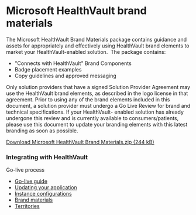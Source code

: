 Microsoft HealthVault brand materials
=====================================

The Microsoft HealthVault Brand Materials package contains guidance and assets for appropriately and effectively using HealthVault brand elements to market your HealthVault-enabled solution.  The package contains:

-   "Connects with HealthVault" Brand Components
-   Badge placement examples
-   Copy guidelines and approved messaging

Only solution providers that have a signed Solution Provider Agreement may use the HealthVault brand elements, as described in the logo license in that agreement. Prior to using any of the brand elements included in this document, a solution provider must undergo a Go Live Review for brand and technical specifications. If your HealthVault- enabled solution has already undergone this review and is currently available to consumers/patients, please use this document to update your branding elements with this latest branding as soon as possible.

<a href="http://download.microsoft.com/download/7/4/E/74EA8944-199C-4F56-B3BB-8105869425BC/Microsoft%20HealthVault%20Brand%20Materials.zip" id="StructuredSectionGroup_14069_12">Download Microsoft HealthVault Brand Materials.zip (244 kB)</a>

<span id="singleColInThreeColLayout"></span>

### Integrating with HealthVault

Go-live process

-   <a href="go-live.md" id="RightRailLinkListSection_14069_10">Go-live guide</a>
-   <a href="updates.md" id="RightRailLinkListSection_14069_11">Updating your application</a>
-   <a href="configurations.md" id="RightRailLinkListSection_14069_13">Instance configurations</a>
-   <a href="brand-materials.md" id="RightRailLinkListSection_14069_15">Brand materials</a>
-   <a href="territories.md" id="RightRailLinkListSection_14069_14">Territories</a>

